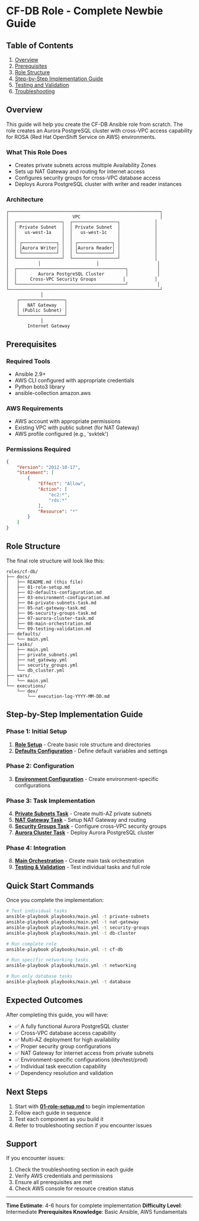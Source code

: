 # CF-DB Role - Complete Newbie Guide

## Table of Contents
1. [Overview](#overview)
2. [Prerequisites](#prerequisites)
3. [Role Structure](#role-structure)
4. [Step-by-Step Implementation Guide](#step-by-step-implementation-guide)
5. [Testing and Validation](#testing-and-validation)
6. [Troubleshooting](#troubleshooting)

## Overview

This guide will help you create the CF-DB Ansible role from scratch. The role creates an Aurora PostgreSQL cluster with cross-VPC access capability for ROSA (Red Hat OpenShift Service on AWS) environments.

### What This Role Does
- Creates private subnets across multiple Availability Zones
- Sets up NAT Gateway and routing for internet access
- Configures security groups for cross-VPC database access
- Deploys Aurora PostgreSQL cluster with writer and reader instances

### Architecture
```
┌─────────────────────────────────────────────────────────┐
│                        VPC                              │
│  ┌─────────────────┐  ┌─────────────────┐             │
│  │ Private Subnet  │  │ Private Subnet  │             │
│  │   us-west-1a    │  │   us-west-1c    │             │
│  │                 │  │                 │             │
│  │ ┌─────────────┐ │  │ ┌─────────────┐ │             │
│  │ │Aurora Writer│ │  │ │Aurora Reader│ │             │
│  │ └─────────────┘ │  │ └─────────────┘ │             │
│  └─────────────────┘  └─────────────────┘             │
│           │                     │                      │
│  ┌─────────────────────────────────────────┐           │
│  │        Aurora PostgreSQL Cluster        │           │
│  │     Cross-VPC Security Groups          │           │
│  └─────────────────────────────────────────┘           │
└─────────────────────────────────────────────────────────┘
             │
    ┌─────────────────┐
    │   NAT Gateway   │
    │ (Public Subnet) │
    └─────────────────┘
             │
        Internet Gateway
```

## Prerequisites

### Required Tools
- Ansible 2.9+
- AWS CLI configured with appropriate credentials
- Python boto3 library
- ansible-collection amazon.aws

### AWS Requirements
- AWS account with appropriate permissions
- Existing VPC with public subnet (for NAT Gateway)
- AWS profile configured (e.g., 'svktek')

### Permissions Required
```json
{
    "Version": "2012-10-17",
    "Statement": [
        {
            "Effect": "Allow",
            "Action": [
                "ec2:*",
                "rds:*"
            ],
            "Resource": "*"
        }
    ]
}
```

## Role Structure

The final role structure will look like this:
```
roles/cf-db/
├── docs/
│   ├── README.md (this file)
│   ├── 01-role-setup.md
│   ├── 02-defaults-configuration.md
│   ├── 03-environment-configuration.md
│   ├── 04-private-subnets-task.md
│   ├── 05-nat-gateway-task.md
│   ├── 06-security-groups-task.md
│   ├── 07-aurora-cluster-task.md
│   ├── 08-main-orchestration.md
│   └── 09-testing-validation.md
├── defaults/
│   └── main.yml
├── tasks/
│   ├── main.yml
│   ├── private_subnets.yml
│   ├── nat_gateway.yml
│   ├── security_groups.yml
│   └── db_cluster.yml
├── vars/
│   └── main.yml
└── executions/
    └── dev/
        └── execution-log-YYYY-MM-DD.md
```

## Step-by-Step Implementation Guide

### Phase 1: Initial Setup
1. **[Role Setup](01-role-setup.md)** - Create basic role structure and directories
2. **[Defaults Configuration](02-defaults-configuration.md)** - Define default variables and settings

### Phase 2: Configuration
3. **[Environment Configuration](03-environment-configuration.md)** - Create environment-specific configurations

### Phase 3: Task Implementation
4. **[Private Subnets Task](04-private-subnets-task.md)** - Create multi-AZ private subnets
5. **[NAT Gateway Task](05-nat-gateway-task.md)** - Setup NAT Gateway and routing
6. **[Security Groups Task](06-security-groups-task.md)** - Configure cross-VPC security groups
7. **[Aurora Cluster Task](07-aurora-cluster-task.md)** - Deploy Aurora PostgreSQL cluster

### Phase 4: Integration
8. **[Main Orchestration](08-main-orchestration.md)** - Create main task orchestration
9. **[Testing & Validation](09-testing-validation.md)** - Test individual tasks and full role

## Quick Start Commands

Once you complete the implementation:

```bash
# Test individual tasks
ansible-playbook playbooks/main.yml -t private-subnets
ansible-playbook playbooks/main.yml -t nat-gateway  
ansible-playbook playbooks/main.yml -t security-groups
ansible-playbook playbooks/main.yml -t db-cluster

# Run complete role
ansible-playbook playbooks/main.yml -t cf-db

# Run specific networking tasks
ansible-playbook playbooks/main.yml -t networking

# Run only database tasks
ansible-playbook playbooks/main.yml -t database
```

## Expected Outcomes

After completing this guide, you will have:
- ✅ A fully functional Aurora PostgreSQL cluster
- ✅ Cross-VPC database access capability
- ✅ Multi-AZ deployment for high availability  
- ✅ Proper security group configurations
- ✅ NAT Gateway for internet access from private subnets
- ✅ Environment-specific configurations (dev/test/prod)
- ✅ Individual task execution capability
- ✅ Dependency resolution and validation

## Next Steps

1. Start with **[01-role-setup.md](01-role-setup.md)** to begin implementation
2. Follow each guide in sequence
3. Test each component as you build it
4. Refer to troubleshooting section if you encounter issues

## Support

If you encounter issues:
1. Check the troubleshooting section in each guide
2. Verify AWS credentials and permissions
3. Ensure all prerequisites are met
4. Check AWS console for resource creation status

---

**Time Estimate**: 4-6 hours for complete implementation
**Difficulty Level**: Intermediate
**Prerequisites Knowledge**: Basic Ansible, AWS fundamentals